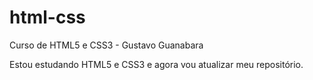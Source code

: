 # html-css
 Curso de HTML5 e CSS3 - Gustavo Guanabara

 Estou estudando HTML5 e CSS3 e agora vou atualizar meu repositório.
